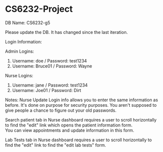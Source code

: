 # CS6232-Project

DB Name: CS6232-g5 

Please update the DB. It has changed since the last iteration.

Login Information:

Admin Logins:
1. Username: doe / Password: test1234
2. Username: Bruce01 / Password: Wayne

Nurse Logins:
1. Username: jane / Password: test1234
2. Username: Joe01 / Password: Dirt

Notes:
Nurse Update Login info allows you to enter the same information as before. 
It's done on purpose for security purposes. 
You aren't supposed to give people a chance to figure out your old passwords.

Search patient tab in Nurse dashboard requires a user to scroll 
horizontally to find the "edit" link which opens the patient information form.  
You can view appointments and update information in this form.

Lab Tests tab in Nurse dashboard requires a user to scroll 
horizontally to find the "edit" link to find the "edit lab tests" form.
